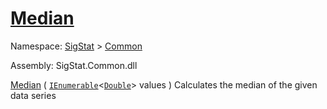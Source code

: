 # [Median](./MathHelper-100663401.md)

Namespace: [SigStat]() > [Common](./../README.md)

Assembly: SigStat.Common.dll

[Median](./MathHelper-100663401.md) ( [`IEnumerable`](https://docs.microsoft.com/en-us/dotnet/api/System.Collections.Generic.IEnumerable-1)\<[`Double`](https://docs.microsoft.com/en-us/dotnet/api/System.Double)> values )	Calculates the median of the given data series
